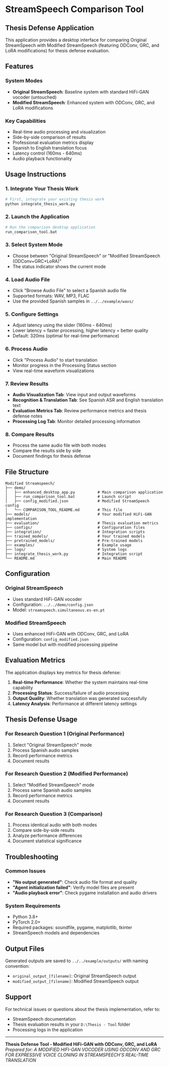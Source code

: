 # StreamSpeech Comparison Tool
## Thesis Defense Application

This application provides a desktop interface for comparing Original StreamSpeech with Modified StreamSpeech (featuring ODConv, GRC, and LoRA modifications) for thesis defense evaluation.

## Features

### System Modes
- **Original StreamSpeech**: Baseline system with standard HiFi-GAN vocoder (untouched)
- **Modified StreamSpeech**: Enhanced system with ODConv, GRC, and LoRA modifications

### Key Capabilities
- Real-time audio processing and visualization
- Side-by-side comparison of results
- Professional evaluation metrics display
- Spanish to English translation focus
- Latency control (160ms - 640ms)
- Audio playback functionality

## Usage Instructions

### 1. Integrate Your Thesis Work
```bash
# First, integrate your existing thesis work
python integrate_thesis_work.py
```

### 2. Launch the Application
```bash
# Run the comparison desktop application
run_comparison_tool.bat
```

### 3. Select System Mode
- Choose between "Original StreamSpeech" or "Modified StreamSpeech (ODConv+GRC+LoRA)"
- The status indicator shows the current mode

### 4. Load Audio File
- Click "Browse Audio File" to select a Spanish audio file
- Supported formats: WAV, MP3, FLAC
- Use the provided Spanish samples in `../../example/wavs/`

### 5. Configure Settings
- Adjust latency using the slider (160ms - 640ms)
- Lower latency = faster processing, higher latency = better quality
- Default: 320ms (optimal for real-time performance)

### 6. Process Audio
- Click "Process Audio" to start translation
- Monitor progress in the Processing Status section
- View real-time waveform visualizations

### 7. Review Results
- **Audio Visualization Tab**: View input and output waveforms
- **Recognition & Translation Tab**: See Spanish ASR and English translation text
- **Evaluation Metrics Tab**: Review performance metrics and thesis defense notes
- **Processing Log Tab**: Monitor detailed processing information

### 8. Compare Results
- Process the same audio file with both modes
- Compare the results side by side
- Document findings for thesis defense

## File Structure

```
Modified Streamspeech/
├── demo/
│   ├── enhanced_desktop_app.py          # Main comparison application
│   ├── run_comparison_tool.bat          # Launch script
│   ├── config_modified.json             # Modified StreamSpeech config
│   └── COMPARISON_TOOL_README.md        # This file
├── models/                              # Your modified HiFi-GAN implementation
├── evaluation/                          # Thesis evaluation metrics
├── configs/                             # Configuration files
├── integration/                         # Integration scripts
├── trained_models/                      # Your trained models
├── pretrained_models/                   # Pre-trained models
├── examples/                            # Example usage
├── logs/                                # System logs
├── integrate_thesis_work.py             # Integration script
└── README.md                            # Main README
```

## Configuration

### Original StreamSpeech
- Uses standard HiFi-GAN vocoder
- Configuration: `../../demo/config.json`
- Model: `streamspeech.simultaneous.es-en.pt`

### Modified StreamSpeech
- Uses enhanced HiFi-GAN with ODConv, GRC, and LoRA
- Configuration: `config_modified.json`
- Same model but with modified processing pipeline

## Evaluation Metrics

The application displays key metrics for thesis defense:

1. **Real-time Performance**: Whether the system maintains real-time capability
2. **Processing Status**: Success/failure of audio processing
3. **Output Quality**: Whether translation was generated successfully
4. **Latency Analysis**: Performance at different latency settings

## Thesis Defense Usage

### For Research Question 1 (Original Performance)
1. Select "Original StreamSpeech" mode
2. Process Spanish audio samples
3. Record performance metrics
4. Document results

### For Research Question 2 (Modified Performance)
1. Select "Modified StreamSpeech" mode
2. Process same Spanish audio samples
3. Record performance metrics
4. Document results

### For Research Question 3 (Comparison)
1. Process identical audio with both modes
2. Compare side-by-side results
3. Analyze performance differences
4. Document statistical significance

## Troubleshooting

### Common Issues
- **"No output generated"**: Check audio file format and quality
- **"Agent initialization failed"**: Verify model files are present
- **"Audio playback error"**: Check pygame installation and audio drivers

### System Requirements
- Python 3.8+
- PyTorch 2.0+
- Required packages: soundfile, pygame, matplotlib, tkinter
- StreamSpeech models and dependencies

## Output Files

Generated outputs are saved to `../../example/outputs/` with naming convention:
- `original_output_[filename]`: Original StreamSpeech output
- `modified_output_[filename]`: Modified StreamSpeech output

## Support

For technical issues or questions about the thesis implementation, refer to:
- StreamSpeech documentation
- Thesis evaluation results in your `D:\Thesis - Tool` folder
- Processing logs in the application

---

**Thesis Defense Tool - Modified HiFi-GAN with ODConv, GRC, and LoRA**
*Prepared for: A MODIFIED HIFI-GAN VOCODER USING ODCONV AND GRC FOR EXPRESSIVE VOICE CLONING IN STREAMSPEECH'S REAL-TIME TRANSLATION*







